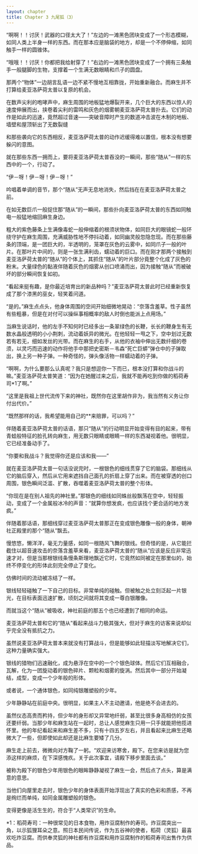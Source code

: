 ```yaml
---
layout: chapter
title: Chapter 3 九尾狐（3）
---
```



“啊啊！！讨厌！武器的口径太大了！”左边的一滩黑色团块变成了一个形态模糊，如同人类上半身一样的东西。而在那本应是脑袋的地方，却是一个不停伸缩，如同触手一样的圆锥体。

“哦哦！！讨厌！你都把我给射穿了！”右边的一滩黑色团块变成了一个拥有三条触手一般腿脚的生物，支撑着一个生满无数眼睛和爪子的圆盘。

那两个“物体”一边胡言乱语一边不紧不慢地互相靠拢，开始重新融合。而麻生并不打算给麦亚洛萨荷太普以复原的机会。

在数声尖利的咆哮声中，麻生周围的地板猛地爆裂开来，几个巨大的东西以惊人的速度伸展而出，挟卷着尖利的雷鸣和灰色的烟雾朝麦亚洛萨荷太普扑去。它们的动作是如此的迅速，竟然超过音速——突破音障时产生的数道冲击波在木制的地板、墙壁和屋顶斩出了无数裂缝

和那些袭向它的东西相反，麦亚洛萨荷太普的动作迟缓得难以置信，根本没有想要躲闪的意图。

就在那些东西一拥而上，要将麦亚洛萨荷太普吞没的一瞬间，那些“随从”一样的东西中的一个，行动了。

“伊－呀！伊－呀！伊－呀！”

吟唱着单调的音节，那个“随从”无声无息地消失，然后挡在在麦亚洛萨荷太普之前。

在如无数巨爪一般捉住那“随从”的一瞬间，那些扑向麦亚洛萨荷太普的东西如同触电一般猛地缩回麻生身边。

粗大的紫色藤条上生满像毒蛇一般伸缩着的根须状物体，如同巨大的眼镜蛇一般环绕守护在麻生周围，充满威胁性地不停抖动着，如同幽灵般忽隐忽现。而在那些藤条的顶端，是一团巨大的，半透明的，笼罩在灰色的云雾中，如同爪子一般的叶片。在那叶片中间的，则是一张生满利齿，蠕动着的巨口。而在刚才那两个接触到麦亚洛萨荷太普的“随从”的个体上，其抓住“随从”的叶片部分竟整个化成了灰色的粉末。大量绿色的黏液伴随着灰色的烟雾从创口喷涌而出，因为接触“随从”而被破坏的部分瞬间恢复如初。

“看起来挺有趣，是你最近培育出的新品种吗？”麦亚洛萨荷太普此时已经重新恢复成了那个漆黑的巫女，轻笑着问道。

“是的。”麻生点点头，他身体周围的空间开始细微地晃动：“奈落含羞草。性子虽然有些粗暴，但是在对付可以操纵事相概率的敌人时倒也能派上点用场。”

当麻生说话时，他的左手不知何时已经多出一条翠绿色的长鞭，长长的鞭身生有无数水晶般透明的小小荆刺，流动着妖异的微光。在他轻轻一甩之下，空中划过无数若有若无，细如发丝的光带。而在麻生的右手，从他的衣袖中伸出无数纤细的卷须，以灵巧而迅速的动作将他手中那把史密斯－韦森“死亡巨蟒”弹仓中的子弹取出，换上另一种子弹。一种奇怪的，弹头像活物一样蠕动着的子弹。

“啊啊，为什么要那么认真呢？我只是想逗你一下而已，根本没打算和你战斗的嘛。”麦亚洛萨荷太普笑道：“因为在她醒过来之后，我就不能再吃到你做的稻荷寿司*1了啊。”

“这里是我祖上世代流传下来的神社，既然你在这里胡作非为，我当然有义务让你付出代价。”

“既然那样的话，我希望能用自己的**来赔罪，可以吗？”

伴随着麦亚洛萨荷太普的话语，那只“随从”的行动明显开始变得有目的起来，带有青蛙般特征的脸孔转向麻生，用无数只眼睛或眼睛一样的东西凝视着他。很明显，它已经准备动手了。

“你要和我战斗？我觉得你还是应该和我——”

就在麦亚洛萨荷太普一句话没说完时，一根银色的细线贯穿了它的脑袋。那细线从它的脑后穿入，然后从它用来遮挡自己面孔的折扇上穿了出来。而在被穿透的创口周围，银色瞬间泛滥、扩散，吞噬着麦亚洛萨荷太普的整个形体。

“你现在是在别人祖先的神社里。”那银色的细线如同蛛丝般飘荡在空中，轻轻振动，变成了一个金属般冰冷的声音：“就算你想发疯，也应该找个更合适的地方发疯。”

伴随着那话语，那细线穿过麦亚洛萨荷太普那正在变成银色雕像一般的身体，朝神社正殿里的那个“随从”飘去。

慢悠悠，懒洋洋，毫无力量感，如同一根随风飞舞的银线。但奇怪的是，从它能拦截住以超音速攻击的奈落含羞草来看，麦亚洛萨荷太普的“随从”应该是反应非常迅速才对，但是当那根银线条慢条斯理地飘近它时，它竟然如同被定在那里似的，始终不停变化的形体此刻完全停止了变化。

仿佛时间的流动被冻结了一样。

银线轻轻碰触了一下自己的目标。非常单纯的碰触。但被触之处立刻泛起一片银光，在目标表面迅速扩散，顷刻之间就将其变成一尊白银雕像。

而就当这个“随从”被吸收，神社前庭的那五个也已经遭到了相同的命运。

麦亚洛萨荷太普和它的“随从”看起来战斗力极其强大，但对于麻生的访客来说却似乎完全没有抵抗之力。

虽然说麦亚洛萨荷太普本来就没有打算战斗，但是能够如此轻描淡写地解决它们，这种力量确实强大。

银线的猎物们迅速融化，成为悬浮在空中的一个个银色球体。然后它们互相融合，瓦解，化为一团旋动着的银色碎片、颗粒和烟雾的旋涡。然后其中一部分开始凝结，成型，变成一个少年般的形体。

或者说，一个通体银色，如同纯银雕塑般的少年。

少年静静站在前庭中央。很明显，如果主人不主动邀请，他是绝不会进去的。

虽然仪态高贵而矜持，但少年的身形却又异常地纤弱，甚至比很多身高相仿的女孩还要纤弱。当那少年和麻生站在一起时，总让人感觉麻生只用一只手就能把他揽进怀里。他的年纪看起来和麻生差不多，只有十四五岁左右，并且看起来比麻生还略微大了一些，但即使如此却还是比麻生要矮了几分。

麻生走上前去，微微向对方鞠了一躬。“欢迎来访寒舍，殿下。在您来访是就为您添这样的麻烦，在下深感愧疚。关于此次事宜，请殿下移步里面去谈。”

被称为殿下的银色少年用银色的眼眸静静凝视了麻生一会，然后点了点头，算是满意的意思。

当他们向屋里走去时，银色少年的身体表面开始浮现出了真实的色彩和质感，不再是绚烂而单纯，如同金属雕塑般的银色。

变得更像是活生生的，符合于“人类常识”的生命。

*1：稻荷寿司：一种很常见的日本食物，用炸豆腐制作的寿司。炸豆腐突出一角，以示狐狸耳朵之意。照日本民间传说，作为五谷神的使者，稻荷（灵狐）最喜欢吃炸豆腐。而供奉灵狐的神社都有炸豆腐和用炸豆腐制作的稻荷寿司出售作为供品。

